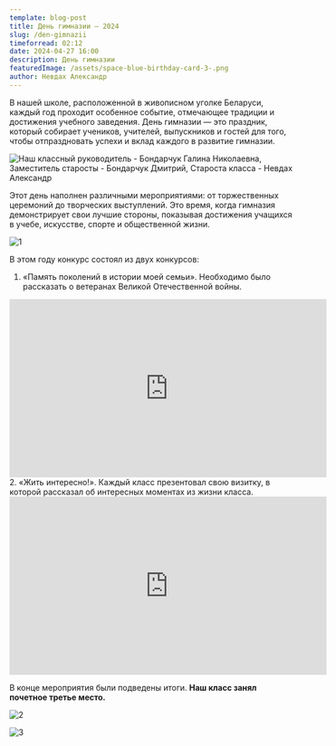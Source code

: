 ```yaml
---
template: blog-post
title: День гимназии — 2024
slug: /den-gimnazii
timeforread: 02:12
date: 2024-04-27 16:00
description: День гимназии
featuredImage: /assets/space-blue-birthday-card-3-.png
author: Невдах Александр
---
```

В нашей школе, расположенной в живописном уголке Беларуси, каждый год проходит особенное событие, отмечающее традиции и достижения учебного заведения. День гимназии — это праздник, который собирает учеников, учителей, выпускников и гостей для того, чтобы отпраздновать успехи и вклад каждого в развитие гимназии. 

![Наш классный руководитель - Бондарчук Галина Николаевна, Заместитель старосты - Бондарчук Дмитрий, Староста класса - Невдах Александр ](/assets/dsc_5314.jpg "Наш классный руководитель - Бондарчук Галина Николаевна, Заместитель старосты - Бондарчук Дмитрий, Староста класса - Невдах Александр (Слево направо)")

Этот день наполнен различными мероприятиями: от торжественных церемоний до творческих выступлений. Это время, когда гимназия демонстрирует свои лучшие стороны, показывая достижения учащихся в учебе, искусстве, спорте и общественной жизни.

![1](/assets/dsc_5101.jpg "1")

В﻿ этом году конкурс состоял из двух конкурсов:

1. «Память поколений в истории моей семьи». Необходимо было рассказать о ветеранах Великой Отечественной войны.

<iframe width="560" height="315" src="https://www.youtube.com/embed/ULVhgYd72uc?si=IOn9Jgn_TdV2nX9M" title="YouTube video player" frameborder="0" allow="accelerometer; autoplay; clipboard-write; encrypted-media; gyroscope; picture-in-picture; web-share" referrerpolicy="strict-origin-when-cross-origin" allowfullscreen></iframe>
2. «﻿Жить интересно!». Каждый класс презентовал свою визитку, в которой рассказал об интересных моментах из жизни класса.

<iframe width="560" height="315" src="https://www.youtube.com/embed/68LAuZ8DElc?si=HAmwojCoLIkcVtID" title="YouTube video player" frameborder="0" allow="accelerometer; autoplay; clipboard-write; encrypted-media; gyroscope; picture-in-picture; web-share" referrerpolicy="strict-origin-when-cross-origin" allowfullscreen></iframe>



В﻿ конце мероприятия были подведены итоги. **Наш класс занял почетное третье место.**

![2](/assets/dsc_5348.jpg "2")

![3](/assets/dsc_5351.jpg "3")